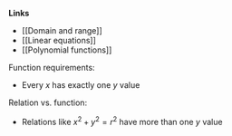 **Links**
- [[Domain and range]] 
- [[Linear equations]] 
- [[Polynomial functions]] 

Function requirements:
- Every $x$ has exactly one $y$ value

Relation vs. function:
- Relations like $x^{2} + y^{2} = r^{2}$ have more than one $y$ value
